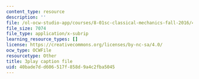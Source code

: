 ```yaml
---
content_type: resource
description: ''
file: /ol-ocw-studio-app/courses/8-01sc-classical-mechanics-fall-2016/40bade7dd606517f858d9a4c2fba5045_CFh3gu-z_rc.vtt
file_size: 7074
file_type: application/x-subrip
learning_resource_types: []
license: https://creativecommons.org/licenses/by-nc-sa/4.0/
ocw_type: OCWFile
resourcetype: Other
title: 3play caption file
uid: 40bade7d-d606-517f-858d-9a4c2fba5045
---
```

